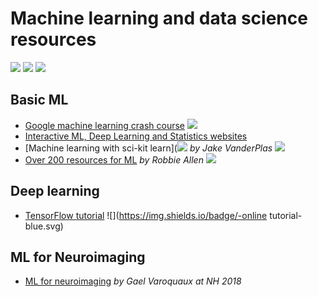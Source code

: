 # Machine learning and data science resources

![](https://img.shields.io/badge/-list-brown.svg)
![](https://img.shields.io/badge/-tutorial-blue.svg)
![](https://img.shields.io/badge/-video-green.svg)

## Basic ML
- [Google machine learning crash course](https://developers.google.com/machine-learning/crash-course/prereqs-and-prework) ![](https://img.shields.io/badge/-tutorial-blue.svg)
- [Interactive ML, Deep Learning and Statistics websites](https://p.migdal.pl/interactive-machine-learning-list/)
- [Machine learning with sci-kit learn](![](https://img.shields.io/badge/-video-green.svg) _by Jake VanderPlas_ ![](https://img.shields.io/badge/-video-green.svg)
- [Over 200 resources for ML](https://medium.com/machine-learning-in-practice/over-200-of-the-best-machine-learning-nlp-and-python-tutorials-2018-edition-dd8cf53cb7dc) _by Robbie Allen_ ![](https://img.shields.io/badge/-list-brown.svg)

## Deep learning
- [TensorFlow tutorial](https://github.com/open-source-for-science/TensorFlow-Course) ![](https://img.shields.io/badge/-online tutorial-blue.svg)

## ML for Neuroimaging
- [ML for neuroimaging](https://www.youtube.com/watch?v=qyDv2bp-Vr8) _by Gael Varoquaux at NH 2018_
